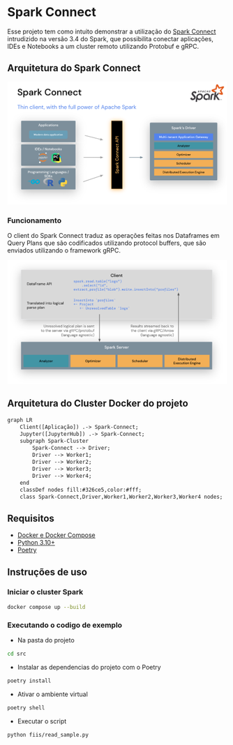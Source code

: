 # Spark Connect
Esse projeto tem como intuito demonstrar a utilização do [Spark Connect](https://spark.apache.org/docs/latest/spark-connect-overview.html) intrudizido na versão 3.4 do Spark, que possibilita conectar aplicações, IDEs e Notebooks a um cluster remoto utilizando Protobuf e gRPC.


## Arquitetura do Spark Connect

![Spark Connect Architecture](docs/imgs/spark-connect-api.png "Arquitetura do Spark Connect")

### Funcionamento

O client do Spark Connect traduz as operações feitas nos Dataframes em Query Plans que são codificados utilizando protocol buffers, que são enviados utilizando o framework gRPC.

![Spark Connect Operations](docs/imgs/spark-connect-communication.png "Funcionamento do Spark Connect")

## Arquitetura do Cluster Docker do projeto

```mermaid
graph LR
    Client([Aplicação]) .-> Spark-Connect;
    Jupyter([JupyterHub]) .-> Spark-Connect;
    subgraph Spark-Cluster
        Spark-Connect --> Driver;
        Driver --> Worker1;
        Driver --> Worker2;
        Driver --> Worker3;
        Driver --> Worker4;
    end
    classDef nodes fill:#326ce5,color:#fff;
    class Spark-Connect,Driver,Worker1,Worker2,Worker3,Worker4 nodes;
```

## Requisitos
- [Docker e Docker Compose](https://docs.docker.com/engine/install/)
- [Python 3.10+](https://www.python.org/downloads/release/python-31010/)
- [Poetry](https://python-poetry.org/docs/) 

## Instruções de uso
### Iniciar o cluster Spark

```bash
docker compose up --build
```

### Executando o codigo de exemplo

- Na pasta do projeto
```bash
cd src
```

- Instalar as dependencias do projeto com o Poetry
```bash
poetry install
```

- Ativar o ambiente virtual
```bash
poetry shell
```

- Executar o script
```bash
python fiis/read_sample.py
```
